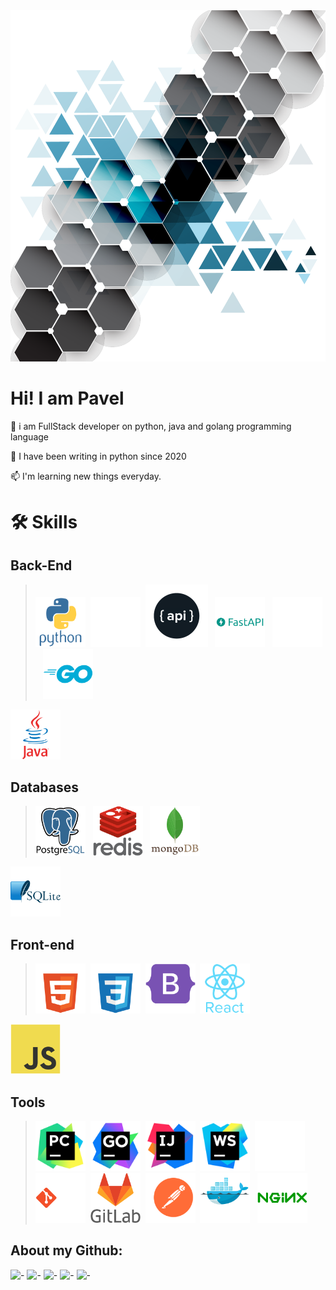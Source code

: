 
<div class="main_div">
    <img src="background/background.png" alt="img"/>
    <div class="common_text">
        <h1 class="main_text">Hi! I am Pavel</h1>
        <p class="common_text_other">🌱 i am FullStack developer on python, 
        java and golang programming language</p>
        <p class="common_text_other">👀 I have been writing in python since 2020</p>
        <p class="common_text_other">📫 I'm learning new things everyday.</p>
    </div>
    

</div>



# 🛠️ Skills
## Back-End

><img src="icons/lang/python-original-wordmark.svg" width=80px alt="python"/> 
> <img src="icons/frameworks/django-plain.svg" width=80px alt="django"/> 
<img src="icons/frameworks/pngegg.png" width=100px alt="pngegg"/>  
<img src="icons/frameworks/fastapi-original-wordmark.svg" width=80px alt="fastapi"/>  
<img src="icons/frameworks/flask-original-wordmark.svg" width=80px alt="flask"/>  
<img src="icons/lang/go-original-wordmark.svg" width=80px alt="go"/> 
<img src="icons/lang/java-original-wordmark.svg" width=80px alt="java"/>

## Databases
><img src="icons/db/postgresql-original-wordmark.svg" width=80px alt="postgres"/>  
<img src="icons/db/redis-original-wordmark.svg"  width=80px alt="redis"/>  
<img src="icons/db/mongodb-original-wordmark.svg"  width=80px alt="mongo"/>  
<img src="icons/db/sqlite-original-wordmark.svg"  width=80px alt="sqlite"/>

## Front-end

><img src="icons/lang/html5-original-wordmark.svg"  width=80px alt="sqlite"/> 
<img src="icons/lang/css3-original-wordmark.svg"  width=80px alt="sqlite"/> 
<img src="icons/lang/bootstrap-plain-wordmark.svg"  width=80px alt="sqlite"/> 
<img src="icons/lang/react-original-wordmark.svg"  width=80px alt="sqlite"/> 
<img src="icons/lang/javascript-original.svg"  width=80px alt="sqlite"/>

## Tools
><img src="icons/ide/PyCharm_icon.svg" width=80px/> 
<img src="icons/ide/GoLand_icon.svg" width=80px/> 
> <img src="icons/ide/IntelliJ_IDEA_icon.svg" width=80px/> 
> <img src="icons/ide/WebStorm_icon.svg" width=80px/> 
> <img src="icons/vsc/github-original.svg" width=80px/> 
> <img src="icons/vsc/git-original-wordmark.svg" width=80px/> 
> <img src="icons/vsc/gitlab-original-wordmark.svg" width=80px/> 
> <img src="icons/tools/postman-seeklogo.com.svg" width=80px/> 
> <img src="icons/tools/docker-original-wordmark.svg" width=80px/>  
> <img src="icons/tools/nginx-original.svg" width=80px/>

## About my Github:

![-](https://github-profile-summary-cards.vercel.app/api/cards/profile-details?username=basterrus&theme=nord_dark)
![-](https://github-profile-summary-cards.vercel.app/api/cards/most-commit-language?username=basterrus&theme=nord_dark)
![-](https://github-profile-summary-cards.vercel.app/api/cards/repos-per-language?username=basterrus&theme=nord_dark)
![-](https://github-profile-summary-cards.vercel.app/api/cards/stats?username=basterrus&theme=nord_dark)
![-](https://github-profile-summary-cards.vercel.app/api/cards/productive-time?username=basterrus&theme=nord_dark)

